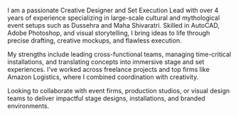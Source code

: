 I am a passionate Creative Designer and Set Execution Lead with over 4 years of experience specializing in large-scale cultural and mythological event setups such as Dussehra and Maha Shivaratri. Skilled in AutoCAD, Adobe Photoshop, and visual storytelling, I bring ideas to life through precise drafting, creative mockups, and flawless execution.

My strengths include leading cross-functional teams, managing time-critical installations, and translating concepts into immersive stage and set experiences. I’ve worked across freelance projects and top firms like Amazon Logistics, where I combined coordination with creativity.

Looking to collaborate with event firms, production studios, or visual design teams to deliver impactful stage designs, installations, and branded environments.
